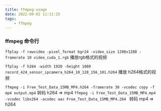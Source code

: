 ```yaml
---
title: ffmpeg-usage
date: 2022-09-02 11:11:25
tags:
    - ffmpeg
---
```


### ffmpeg 命令行
``` ffplay -f rawvideo -pixel_format bgr24 -video_size 1280x1280 -framerate 10 video_cuda_1.rgb ```
播放rgb格式的视频

```ffplay -f h264 -width 1920 -height 1080 record_424_sensor_ipcamera_h264_10_128_156_101.h264```
播放 h264格式的视频

```ffmpeg -i Free_Test_Data_15MB_MP4.h264 -framerate 30 -vcodec copy -f mp4 output.mp4```
转码 h264 => mp4
```ffmpeg -i Free_Test_Data_15MB_MP4.mp4 -vcodec libx264 -acodec aac Free_Test_Data_15MB_MP4.264 ```
转码 mp4 => h264


